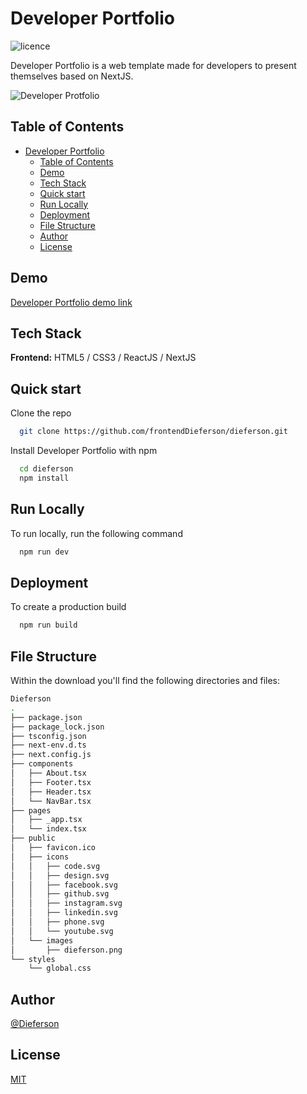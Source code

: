 # Developer Portfolio

![licence](https://img.shields.io/badge/licence-MIT-blue)

Developer Portfolio is a web template made for developers to present themselves based on NextJS.

![Developer Protfolio]()

## Table of Contents

- [Developer Portfolio](#developer-portfolio)
  - [Table of Contents](#table-of-contents)
  - [Demo](#demo)
  - [Tech Stack](#tech-stack)
  - [Quick start](#quick-start)
  - [Run Locally](#run-locally)
  - [Deployment](#deployment)
  - [File Structure](#file-structure)
  - [Author](#author)
  - [License](#license)

## Demo

[Developer Portfolio demo link]()

## Tech Stack

**Frontend:** HTML5 / CSS3 / ReactJS / NextJS

## Quick start

Clone the repo

```bash
  git clone https://github.com/frontendDieferson/dieferson.git
```

Install Developer Portfolio with npm

```bash
  cd dieferson
  npm install
```

## Run Locally

To run locally, run the following command

```bash
  npm run dev
```

## Deployment

To create a production build

```bash
  npm run build
```

## File Structure

Within the download you'll find the following directories and files:

```bash
Dieferson
.
├── package.json
├── package_lock.json
├── tsconfig.json
├── next-env.d.ts
├── next.config.js
├── components
│   ├── About.tsx
│   ├── Footer.tsx
│   ├── Header.tsx
│   └── NavBar.tsx
├── pages
│   ├── _app.tsx
│   └── index.tsx
├── public
│   ├── favicon.ico
│   ├── icons
│   │   ├── code.svg
│   │   ├── design.svg
│   │   ├── facebook.svg
│   │   ├── github.svg
│   │   ├── instagram.svg
│   │   ├── linkedin.svg
│   │   ├── phone.svg
│   │   └── youtube.svg
│   └── images
│       ├── dieferson.png
└── styles
    └── global.css
```

## Author

[@Dieferson](https://github.com/frontendDieferson)

## License

[MIT](https://github.com/frontendDieferson/Chaty/blob/main/LICENSE)
